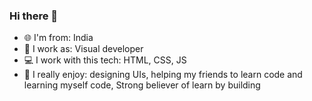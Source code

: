 ### Hi there 👋

- :globe_with_meridians: I'm from: India
- :office: I work as: Visual developer
- :computer: I work with this tech: HTML, CSS, JS
- :zany_face: I really enjoy: designing UIs, helping my friends to learn code and learning myself code, Strong believer of learn by building

<!--
**zeshhaan/zeshhaan** is a ✨ _special_ ✨ repository because its `README.md` (this file) appears on your GitHub profile.

Here are some ideas to get you started:

- 🔭 I’m currently working on ...
- 🌱 I’m currently learning ...
- 👯 I’m looking to collaborate on ...
- 🤔 I’m looking for help with ...
- 💬 Ask me about ...
- 📫 How to reach me: ...
- 😄 Pronouns: ...
- ⚡ Fun fact: ...
-->
